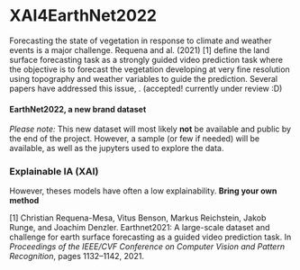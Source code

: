 # XAI4EarthNet2022

Forecasting the state of vegetation in response to climate and weather events is a major challenge. Requena and al. (2021) [1] define the land surface forecasting task as a strongly guided video prediction task where the objective is to forecast the vegetation developing at very fine resolution using topography and weather variables to guide the prediction. Several papers have addressed this issue, . (accepted! currently under review :D)

#### EarthNet2022, a new brand dataset

*Please note:* This new dataset will most likely **not** be available and public by the end of the project. However, a sample (or few if needed) will be available, as well as the jupyters used to explore the data. 


### Explainable IA (XAI) 
However, theses models have often a low explainability.  **Bring your own method**


[1] Christian Requena-Mesa, Vitus Benson, Markus Reichstein, Jakob Runge, and Joachim Denzler. Earthnet2021: A large-scale dataset and challenge for earth surface forecasting as a guided video prediction task. In *Proceedings of the IEEE/CVF Conference on Computer Vision and Pattern Recognition*, pages 1132–1142, 2021.

